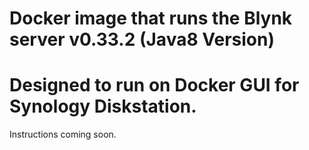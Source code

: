 # Docker image that runs the Blynk server v0.33.2 (Java8 Version)

# Designed to run on Docker GUI for Synology Diskstation.

Instructions coming soon.
